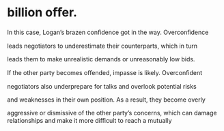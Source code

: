# billion oﬀer.

In this case, Logan’s brazen conﬁdence got in the way. Overconﬁdence

leads negotiators to underestimate their counterparts, which in turn

leads them to make unrealistic demands or unreasonably low bids.

If the other party becomes oﬀended, impasse is likely. Overconﬁdent

negotiators also underprepare for talks and overlook potential risks

and weaknesses in their own position. As a result, they become overly

aggressive or dismissive of the other party’s concerns, which can damage relationships and make it more diﬃcult to reach a mutually